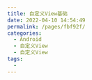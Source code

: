 ```yaml
---
title: 自定义View基础
date: 2022-04-10 14:54:49
permalink: /pages/fbf92f/
categories:
  - Android
  - 自定义View
  - 自定义View
tags:
  - 
---
```

